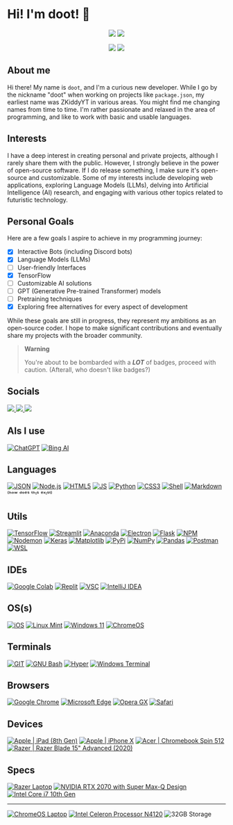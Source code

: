# Hi! I'm doot! 👋
<p align="center">
  <a href="https://github.com/DenverCoder1/readme-typing-svg"><img src="https://readme-typing-svg.demolab.com?font=Jost&weight=450&duration=2500&pause=250&center=true&vCenter=true&multiline=true&repeat=true&width=435&height=135&lines=Hello+World!+I'm+doot!;I'm+a+curious+new+developer.;I+mainly+use+Python+in+my+code.;However+I+also+am+known+to+use%3A;JavaScript%2C+Node.JS%2C+CSS%2C+HTML%2C+and+more."></a>
  <a><img src="https://github-profile-trophy.vercel.app/?username=doot9215"></a>
</p>
<p align="center">
	<a><img src="https://github.com/doot9215/doot9215/assets/48828036/e54fe3de-a157-4c5c-b958-916f5f7f66d6"></a>
	<img src="https://github.com/doot9215/doot9215/assets/48828036/f7f19de0-d87e-447e-b611-43c5382d2437">
</p>

## About me
Hi there! My name is `doot`, and I'm a curious new developer. While I go by the nickname "doot" when working on projects like `package.json`, my earliest name was ZKiddyYT in various areas. You might find me changing names from time to time. I'm rather passionate and relaxed in the area of programming, and like to work with basic and usable languages.

## Interests
I have a deep interest in creating personal and private projects, although I rarely share them with the public. However, I strongly believe in the power of open-source software. If I do release something, I make sure it's open-source and customizable. Some of my interests include developing web applications, exploring Language Models (LLMs), delving into Artificial Intelligence (AI) research, and engaging with various other topics related to futuristic technology.

## Personal Goals
Here are a few goals I aspire to achieve in my programming journey:
- [x] Interactive Bots (including Discord bots)
- [x] Language Models (LLMs)
- [ ] User-friendly Interfaces
- [x] TensorFlow
- [ ] Customizable AI solutions
- [ ] GPT (Generative Pre-trained Transformer) models
- [ ] Pretraining techniques
- [x] Exploring free alternatives for every aspect of development

While these goals are still in progress, they represent my ambitions as an open-source coder. I hope to make significant contributions and eventually share my projects with the broader community.

> **Warning**
> 
> You're about to be bombarded with a ***LOT*** of badges, proceed with caution. (Afterall, who doesn't like badges?)
## Socials
<a href="https://mail.google.com/mail/u/0/?fs=1&tf=cm&source=mailto&to=zayan.kiddy@gmail.com">
<img src="https://img.shields.io/badge/Gmail-D14836?style=for-the-badge&logo=gmail&logoColor=white">
</a>
<a href="https://discord.gg/F7wXcGJz">
<img src="https://img.shields.io/badge/Discord-5865F2?style=for-the-badge&logo=discord&logoColor=white">
</a>
<a href="https://reddit.com/u/lolthenubnub"><img src="https://img.shields.io/badge/Reddit-FF4500?style=for-the-badge&logo=reddit&logoColor=white"></a>

## AIs I use
[![ChatGPT](https://img.shields.io/badge/chatGPT-74aa9c?style=for-the-badge&logo=openai&logoColor=white)](https://chat.openai.com)
[![Bing AI](https://img.shields.io/badge/Bing%20AI-258FFA?style=for-the-badge&logo=Microsoft%20Bing&logoColor=white)](https://bing.com/chat)
## Languages
[![JSON](https://img.shields.io/badge/json-5E5C5C?style=for-the-badge&logo=json&logoColor=white)](https://www.json.org/)
[![Node.js](https://img.shields.io/badge/Node.js-339933?style=for-the-badge&logo=nodedotjs&logoColor=white)](https://nodejs.org/en)
[![HTML5](https://img.shields.io/badge/HTML5-E34F26?style=for-the-badge&logo=html5&logoColor=white)](https://html.com/)
[![JS](https://img.shields.io/badge/JavaScript-323330?style=for-the-badge&logo=javascript&logoColor=F7DF1E)](https://www.javascript.com/)
[![Python](https://img.shields.io/badge/Python-FFD43B?style=for-the-badge&logo=python&logoColor=blue)](https://www.python.org/)
[![CSS3](https://img.shields.io/badge/css3-%231572B6.svg?style=for-the-badge&logo=css3&logoColor=white)](https://css3.com/)
[![Shell](https://img.shields.io/badge/Shell_Script-121011?style=for-the-badge&logo=gnu-bash&logoColor=white)](https://www.shellscript.sh/)
[![Markdown](https://img.shields.io/badge/markdown-%23000000.svg?style=for-the-badge&logo=markdown&logoColor=white)](https://www.markdownguide.org/)
<a>⁽ʰᵒʷ ᵈᵒᵉˢ ᵗʰᶦˢ ᵉˣᶦˢᵗ⁾</a>

## Utils
[![TensorFlow](https://img.shields.io/badge/TensorFlow-FF6F00?style=for-the-badge&logo=TensorFlow&logoColor=white)](https://www.tensorflow.org/)
[![Streamlit](https://img.shields.io/badge/Streamlit-FF4B4B?style=for-the-badge&logo=Streamlit&logoColor=white)](https://streamlit.io/)
[![Anaconda](https://camo.githubusercontent.com/b92df6010fa9372dafa7b14aa96fe86d6a8c9175fbc8253b3c044aaa004ecf7e/68747470733a2f2f696d672e736869656c64732e696f2f62616467652f416e61636f6e64612d2532333434413833332e7376673f7374796c653d666f722d7468652d6261646765266c6f676f3d616e61636f6e6461266c6f676f436f6c6f723d7768697465)](https://www.anaconda.com/)
[![Electron](https://camo.githubusercontent.com/7fdbabca7249452643df5e88d7de38d26e94b5ed832defbeb9fd374a76805de4/68747470733a2f2f696d672e736869656c64732e696f2f62616467652f456c656374726f6e2d3139313937303f7374796c653d666f722d7468652d6261646765266c6f676f3d456c656374726f6e266c6f676f436f6c6f723d7768697465)](https://www.electronjs.org/)
[![Flask](https://camo.githubusercontent.com/43c40e9f61f01e780f4cfed5dafda9e3494310ba1b6ea11e20c4949e556a47c3/68747470733a2f2f696d672e736869656c64732e696f2f62616467652f666c61736b2d2532333030302e7376673f7374796c653d666f722d7468652d6261646765266c6f676f3d666c61736b266c6f676f436f6c6f723d7768697465)](https://flask.palletsprojects.com/en/2.3.x/)
[![NPM](https://camo.githubusercontent.com/e1d814ec600df8dc2af0c6a144e7b8578e6803f9ec855f5a829f140409db7788/68747470733a2f2f696d672e736869656c64732e696f2f62616467652f4e504d2d2532334342333833372e7376673f7374796c653d666f722d7468652d6261646765266c6f676f3d6e706d266c6f676f436f6c6f723d7768697465)](https://www.npmjs.com/)
[![Nodemon](https://camo.githubusercontent.com/b8461917fc768add9be8322c0549d8793830a941d32dc3b3d18fa5236b80768c/68747470733a2f2f696d672e736869656c64732e696f2f62616467652f4e4f44454d4f4e2d2532333332333333302e7376673f7374796c653d666f722d7468652d6261646765266c6f676f3d6e6f64656d6f6e266c6f676f436f6c6f723d25424244454144)](https://nodemon.io/)
[![Keras](https://img.shields.io/badge/Keras-FF0000?style=for-the-badge&logo=keras&logoColor=white)](https://keras.io/)
[![Matplotlib](https://img.shields.io/badge/Matplotlib-%23ffffff.svg?style=for-the-badge&logo=Matplotlib&logoColor=black)](https://matplotlib.org/)
[![PyPi](https://img.shields.io/badge/pypi-3775A9?style=for-the-badge&logo=pypi&logoColor=white)](https://pypi.org/)
[![NumPy](https://img.shields.io/badge/numpy-%23013243.svg?style=for-the-badge&logo=numpy&logoColor=white)](https://numpy.org/)
[![Pandas](https://img.shields.io/badge/pandas-%23150458.svg?style=for-the-badge&logo=pandas&logoColor=white)](https://pandas.pydata.org/)
[![Postman](https://img.shields.io/badge/Postman-FF6C37?style=for-the-badge&logo=postman&logoColor=white)](https://www.postman.com/)
[![WSL](https://img.shields.io/badge/WSL-0a97f5?style=for-the-badge&logo=linux&logoColor=white)](https://learn.microsoft.com/en-us/windows/wsl/about)

## IDEs
[![Google Colab](https://img.shields.io/badge/Colab-F9AB00?style=for-the-badge&logo=googlecolab&color=525252)](https://colab.google/)
[![Replit](https://img.shields.io/badge/replit-667881?style=for-the-badge&logo=replit&logoColor=white)](https://repl.it/)
[![VSC](https://img.shields.io/badge/VSCode-0078D4?style=for-the-badge&logo=visual%20studio%20code&logoColor=white)](https://code.visualstudio.com/)
[![IntelliJ IDEA](https://img.shields.io/badge/IntelliJIDEA-000000.svg?style=for-the-badge&logo=intellij-idea&logoColor=white)](https://www.jetbrains.com/idea/)
  
## OS(s)
[![iOS](https://img.shields.io/badge/iOS-000000?style=for-the-badge&logo=ios&logoColor=white)](https://www.apple.com/ios)
[![Linux Mint](https://img.shields.io/badge/Linux_Mint-87CF3E?style=for-the-badge&logo=linux-mint&logoColor=white)](https://linuxmint.com/)
[![Windows 11](https://img.shields.io/badge/Windows_11-0078d4?style=for-the-badge&logo=windows-11&logoColor=white)](https://www.microsoft.com/en-us/windows/windows-11)
[![ChromeOS](https://img.shields.io/badge/chrome%20os-3d89fc?style=for-the-badge&logo=google%20chrome&logoColor=white)](https://www.google.com/chromebook/chrome-os/)

## Terminals
[![GIT](https://img.shields.io/badge/GIT-E44C30?style=for-the-badge&logo=git&logoColor=white)](https://git-scm.com/)
[![GNU Bash](https://img.shields.io/badge/GNU%20Bash-4EAA25?style=for-the-badge&logo=GNU%20Bash&logoColor=white)](https://www.gnu.org/software/bash/)
[![Hyper](https://img.shields.io/badge/Hyper-000000?style=for-the-badge&logo=hyper&logoColor=white)](https://www.hyper.com/)
[![Windows Terminal](https://img.shields.io/badge/windows%20terminal-4D4D4D?style=for-the-badge&logo=windows%20terminal&logoColor=white)](https://apps.microsoft.com/store/detail/windows-terminal/9N0DX20HK701)

## Browsers
[![Google Chrome](https://img.shields.io/badge/Google_chrome-4285F4?style=for-the-badge&logo=Google-chrome&logoColor=white)](https://www.google.com/chrome/)
[![Microsoft Edge](https://img.shields.io/badge/Microsoft_Edge-0078D7?style=for-the-badge&logo=Microsoft-edge&logoColor=white)](https://www.microsoft.com/edge)
[![Opera GX](https://img.shields.io/badge/Opera%20GX-black?style=for-the-badge&logo=Opera&logoColor=fa1e4e)](https://www.opera.com/gx)
[![Safari](https://img.shields.io/badge/Safari-000000?style=for-the-badge&logo=Safari&logoColor=white)](https://www.apple.com/safari)

## Devices
[![Apple | iPad (8th Gen)](https://img.shields.io/badge/Apple-iPad_(8th%20Gen)-999999?style=for-the-badge&logo=apple&logoColor=white)](https://support.apple.com/kb/SP822?locale=en_US)
[![Apple | iPhone X](https://img.shields.io/badge/Apple-iPhone_X-999999?style=for-the-badge&logo=apple&logoColor=white)](https://support.apple.com/kb/sp770?locale=en_US)
[![Acer | Chromebook Spin 512](https://img.shields.io/badge/acer-chromebook_spin_512-lightgreen?style=for-the-badge&logo=acer&logoColor=white)](https://www.chromium.org/chromium-os/developer-information-for-chrome-os-devices/#sparky360:~:text=Acer%20Chromebook%20Spin%20512(R851TN))
[![Razer | Razer Blade 15" Advanced (2020)](https://img.shields.io/badge/Razer-Razer_Blade_15%E2%80%9D_Advanced_(2020)-super?style=for-the-badge&logo=razer&logoColor=super)](https://mysupport.razer.com/app/answers/detail/a_id/3618/~/razer-blade-15%E2%80%9D-advanced-%282020%29-%7C-rz09-0330x-support-%26-faqs)
	
## Specs
[![Razer Laptop](https://img.shields.io/badge/razer%20laptop-44D62D?style=for-the-badge&logo=razer&logoColor=252525)](https://razer.com/gaming-laptops)
[![NVIDIA RTX 2070 with Super Max-Q Design](https://img.shields.io/badge/NVIDIA-RTX%202070%20Super%20with%20Max--Q%20Design-SUPER76B900?style=for-the-badge&logo=nvidia&logoColor=white)](https://www.nvidia.com/en-me/geforce/20-series/)
[![Intel Core i7 10th Gen](https://img.shields.io/badge/Intel%20Core_i7_10th-0071C5?style=for-the-badge&logo=intel&logoColor=white)](https://www.intel.com/content/www/us/en/products/sku/202329/intel-core-i710875h-processor-16m-cache-up-to-5-10-ghz/specifications.html)
___
[![ChromeOS Laptop](https://img.shields.io/badge/ChromeOS_Laptop-4285F4?style=for-the-badge&logo=Google-chrome&logoColor=white)](https://www.google.com/chromebook)
[![Intel Celeron Processor N4120](https://img.shields.io/badge/Intel_Celeron_N4120-0071C5?style=for-the-badge&logo=intel&logoColor=white)](https://www.intel.com/content/www/us/en/products/sku/197309/intel-celeron-processor-n4120-4m-cache-up-to-2-60-ghz/specifications.html)
![32GB Storage](https://img.shields.io/badge/32GB-Storage-SUPER?style=for-the-badge&logo=flatpak&logoColor=white)
